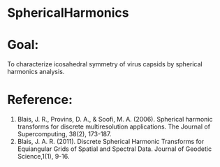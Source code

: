 SphericalHarmonics
==================

# Goal:

To characterize icosahedral symmetry of virus capsids by spherical harmonics analysis.

# Reference:

1. Blais, J. R., Provins, D. A., & Soofi, M. A. (2006). Spherical harmonic transforms for discrete multiresolution applications. The Journal of Supercomputing, 38(2), 173-187.
2. Blais, J. A. R. (2011). Discrete Spherical Harmonic Transforms for Equiangular Grids of Spatial and Spectral Data. Journal of Geodetic Science,1(1), 9-16. 
